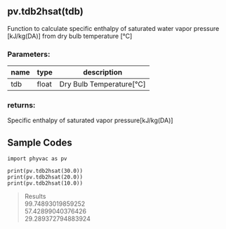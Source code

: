 ## pv.tdb2hsat(tdb)
Function to calculate specific enthalpy of saturated water vapor pressure [kJ/kg(DA)] from dry bulb temperature [&deg;C]
### Parameters:
|  name  |  type  | description |
| ---- | ---- | ---- |
|tdb|float|Dry Bulb Temperature[&deg;C]|
  
### returns:
Specific enthalpy of saturated vapor pressure[kJ/kg(DA)]
  
## Sample Codes 
```
import phyvac as pv

print(pv.tdb2hsat(30.0))
print(pv.tdb2hsat(20.0))
print(pv.tdb2hsat(10.0))
```
> Results   
> 99.74893019859252  
> 57.42899040376426  
> 29.289372794883924  
